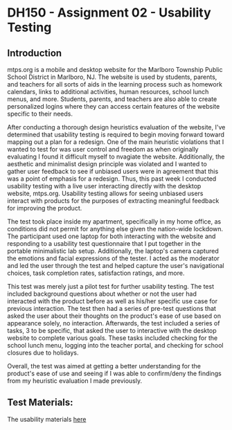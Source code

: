 # DH150 - Assignment 02 - Usability Testing

## Introduction

mtps.org is a mobile and desktop website for the Marlboro Township Public School District in Marlboro, NJ. The website is used by students, parents, and teachers for all sorts of aids in the learning process such as homework calendars, links to additional activities, human resources, school lunch menus, and more. Students, parents, and teachers are also able to create personalized logins where they can access certain features of the website specific to their needs. 

After conducting a thorough design heuristics evaluation of the website, I've determined that usability testing is required to begin moving forward toward mapping out a plan for a redesign. One of the main heuristic violations that I wanted to test for was user control and freedom as when originally evaluating I found it difficult myself to nvagiate the website. Additionally, the aesthetic and minimalist design principle was violated and I wanted to gather user feedback to see if unbiased users were in agreement that this was a point of emphasis for a redesign. Thus, this past week I conducted usability testing with a live user interacting directly with the desktop website, mtps.org. Usability testing allows for seeing unbiased users interact with products for the purposes of extracting meaningful feedback for improving the product. 

The test took place inside my apartment, specifically in my home office, as conditions did not permit for anything else given the nation-wide lockdown. The participant used one laptop for both interacting with the website and responding to a usability test questionnaire that I put together in the portable minimalistic lab setup. Additionally, the laptop's camera captured the emotions and facial expressions of the tester. I acted as the moderator and led the user through the test and helped capture the user's navigational choices, task completion rates, satisfaction ratings, and more. 

This test was merely just a pilot test for further usability testing. The test included background questions about whether or not the user had interacted with the product before as well as his/her specific use case for previous interaction. The test then had a series of pre-test questions that asked the user about their thoughts on the product's ease of use based on appearance solely, no interaction. Afterwards, the test included a series of tasks, 3 to be specific, that asked the user to interactive with the desktop website to complete various goals. These tasks included checking for the school lunch menu, logging into the teacher portal, and checking for school closures due to holidays. 

Overall, the test was aimed at getting a better understanding for the product's ease of use and seeing if I was able to confirm/deny the findings from my heuristic evaluation I made previously. 

## Test Materials:

The usability materials [here](https://forms.gle/k9PRhLf7a4JgktyZ8)
